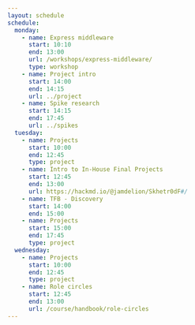 ```yaml
---
layout: schedule
schedule:
  monday:
    - name: Express middleware
      start: 10:10
      end: 13:00
      url: /workshops/express-middleware/
      type: workshop
    - name: Project intro
      start: 14:00
      end: 14:15
      url: ../project
    - name: Spike research
      start: 14:15
      end: 17:45
      url: ../spikes
  tuesday:
    - name: Projects
      start: 10:00
      end: 12:45
      type: project
    - name: Intro to In-House Final Projects
      start: 12:45
      end: 13:00
      url: https://hackmd.io/@jamdelion/Skhetr0dF#/
    - name: TFB - Discovery
      start: 14:00
      end: 15:00
    - name: Projects
      start: 15:00
      end: 17:45
      type: project
  wednesday:
    - name: Projects
      start: 10:00
      end: 12:45
      type: project
    - name: Role circles
      start: 12:45
      end: 13:00
      url: /course/handbook/role-circles
---
```

